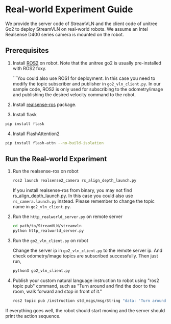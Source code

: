 # Real-world Experiment Guide
We provide the server code of StreamVLN and the client code of unitree Go2 to deploy StreamVLN on real-world robots. We assume an Intel Realsense D400 series camera is mounted on the robot.  

## Prerequisites
1. Install [ROS2](https://docs.ros.org/en/foxy/index.html) on robot. Note that the unitree go2 is usually pre-installed with ROS2 foxy. 

    ```You could also use ROS1 for deployment. In this case you need to modify the topic subscriber and publisher in `go2_vln_client.py`. In our sample code, ROS2 is only used for subscribing to the odometry/image and publishing the desired velocity command to the robot. 

2. Install [realsense-ros](https://github.com/IntelRealSense/realsense-ros) package.

3. Install flask
```bash
pip install flask
```

4. Install FlashAttention2
```bash
pip install flash-attn --no-build-isolation
```

## Run the Real-world Experiment

1. Run the realsense-ros on robot
    ```bash
    ros2 launch realsense2_camera rs_align_depth_launch.py
    ```
    If you install realsense-ros from binary, you may not find rs_align_depth_launch.py. In this case you could also use `rs_camera.launch.py` instead. Please remember to change the topic name in `go2_vln_client.py`.

2. Run the `http_realworld_server.py` on remote server
    ```bash
    cd path/to/StreamVLN/streamvln
    python http_realworld_server.py
    ```

3. Run the `go2_vln_client.py` on robot

   Change the server ip in `go2_vln_client.py` to the remote server ip. And check odometry/image topics are subscribed successfully. Then just run,
   ```bash
   python3 go2_vln_client.py
   ```

4. Publish your custom natural language instruction to robot using "ros2 topic pub" command, such as "Turn around and find the door to the room, walk forward and stop in front of it."
    ```bash
   ros2 topic pub /instruction std_msgs/msg/String "data: 'Turn around and find the door to the room, walk forward and stop in front of it.'" -r 20 --times 3
   ```

If everything goes well, the robot should start moving and the server should print the action sequence.
   
    

